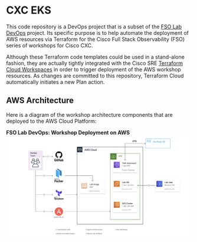 # CXC EKS

This code repository is a DevOps project that is a subset of the [FSO Lab DevOps](https://github.com/APO-SRE/fso-lab-devops) 
project. Its specific purpose is to help automate the deployment of AWS resources via Terraform for 
the Cisco Full Stack Observability (FSO) series of workshops for Cisco CXC.  

Although these Terraform code templates could be used in a stand-alone fashion, they are actually tightly 
integrated with the Cisco SRE [Terraform Cloud Workspaces](https://www.terraform.io/cloud-docs/workspaces) 
in order to trigger deployment of the AWS workshop resources. As changes are committed to this repository, 
Terraform Cloud automatically initiates a new Plan action.

## AWS Architecture

Here is a diagram of the workshop architecture components that are deployed to the AWS Cloud Platform:  

__FSO Lab DevOps: Workshop Deployment on AWS__
![Workshop_Deployment_on_AWS](./docs/images/FSO-Lab-DevOps-Workshop-Deployment-on-AWS.png)
